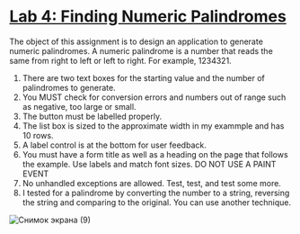 # <ins>Lab 4: Finding Numeric Palindromes</ins>

The object of this assignment is to design an application to generate numeric palindromes. A numeric palindrome is a number that reads the same from right to left or 
left to right. For example, 1234321.

1. There are two text boxes for the starting value and the number of palindromes to generate.
2. You MUST check for conversion errors and numbers out of range such as negative, too large or small.
3. The button must be labelled properly.
4. The list box is sized to the approximate width in my exammple and has 10 rows.
5. A label control is at the bottom for user feedback.
6. You must have a form title as well as a heading on the page that follows the example. Use labels and match font sizes. DO NOT USE A PAINT EVENT
7. No unhandled exceptions are allowed. Test, test, and test some more.
8. I tested for a palindrome by converting the number to a string, reversing the string and comparing to the original. You can use another technique.

![Снимок экрана (9)](https://user-images.githubusercontent.com/60196280/124846165-d8344e00-dfa0-11eb-8134-cabba5386da1.png)
